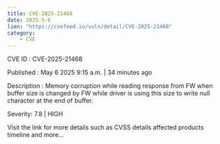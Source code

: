 ```yaml
---
title: CVE-2025-21468
date: 2025-5-6
lien: "https://cvefeed.io/vuln/detail/CVE-2025-21468"
category:
    - CVE
---
```


CVE ID : CVE-2025-21468

Published :  May 6
2025
9:15 a.m. | 34 minutes ago

Description : Memory corruption while reading response from FW
when buffer size is changed by FW while driver is using this size to write null character at the end of buffer.

Severity: 7.8 | HIGH

Visit the link for more details
such as CVSS details
affected products
timeline
and more...
